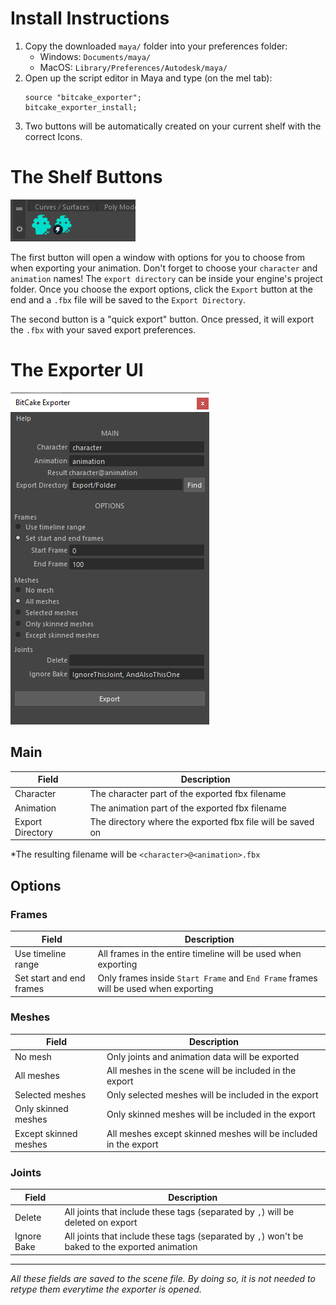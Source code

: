 # Install Instructions

1. Copy the downloaded `maya/` folder into your preferences folder:
    - Windows: `Documents/maya/`
    - MacOS: `Library/Preferences/Autodesk/maya/`
1. Open up the script editor in Maya and type (on the mel tab):
    ```
    source "bitcake_exporter";
    bitcake_exporter_install;
    ```
1. Two buttons will be automatically created on your current shelf with the correct Icons.


# The Shelf Buttons

![BitCake Exporter Shelf Buttons](images/shelfbuttons.png)

The first button will open a window with options for you to choose from when exporting your animation.
Don't forget to choose your `character` and `animation` names! The `export directory` can be inside your engine's project folder.
Once you choose the export options, click the `Export` button at the end and a `.fbx` file will be saved to the `Export Directory`.

The second button is a "quick export" button. Once pressed, it will export the `.fbx` with your saved export preferences.


# The Exporter UI

![BitCake Exporter Screenshot](images/screenshot.png)

## Main

Field | Description
--- | ---
Character | The character part of the exported fbx filename
Animation | The animation part of the exported fbx filename
Export Directory | The directory where the exported fbx file will be saved on

*The resulting filename will be `<character>@<animation>.fbx`

## Options

### Frames

Field | Description
--- | ---
Use timeline range | All frames in the entire timeline will be used when exporting
Set start and end frames | Only frames inside `Start Frame` and `End Frame` frames will be used when exporting

### Meshes

Field | Description
--- | ---
No mesh | Only joints and animation data will be exported
All meshes | All meshes in the scene will be included in the export
Selected meshes | Only selected meshes will be included in the export
Only skinned meshes | Only skinned meshes will be included in the export
Except skinned meshes | All meshes except skinned meshes will be included in the export

### Joints

Field | Description
--- | ---
Delete | All joints that include these tags (separated by `,`) will be deleted on export
Ignore Bake | All joints that include these tags (separated by `,`) won't be baked to the exported animation

---

*All these fields are saved to the scene file. By doing so, it is not needed to retype them everytime the exporter is opened.*
